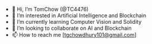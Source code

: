 - 👋 Hi, I’m TomChow (@TC4476)
- 👀 I’m interested in Artificial Intelligence and Blockchain
- 🌱 I’m currently learning Computer Vision and Solidity
- 💞️ I’m looking to collaborate on AI and Blockchain
- 📫 How to reach me [tgchowdhury101@gmail.com]

<!---
TC4476/TC4476 is a ✨ special ✨ repository because its `README.md` (this file) appears on your GitHub profile.
You can click the Preview link to take a look at your changes.
--->
